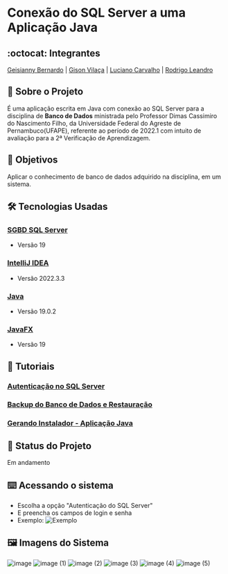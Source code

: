 # Conexão do SQL Server a uma Aplicação Java


## :octocat: Integrantes
[Geisianny Bernardo](https://github.com/Geisianny) | [Gison Vilaça](https://github.com/gison-vilaca) | [Luciano Carvalho](https://github.com/jlalvescarvalho) | [Rodrigo Leandro](https://github.com/rudrigozx)


## :page_with_curl: Sobre o Projeto
É uma aplicação escrita em Java com conexão ao SQL Server para a disciplina de __Banco de Dados__ ministrada pelo Professor Dimas Cassimiro do Nascimento Filho, da  Universidade Federal do Agreste de Pernambuco(UFAPE), referente ao período de 2022.1 com intuito de avaliação para a 2ª Verificação de Aprendizagem.


## :round_pushpin: Objetivos
Aplicar o conhecimento de banco de dados adquirido na disciplina, em um sistema.


## :hammer_and_wrench: Tecnologias Usadas
### [SGBD SQL Server](https://www.microsoft.com/pt-br/sql-server/sql-server-downloads)
*   Versão 19
### [IntelliJ IDEA](https://www.jetbrains.com/idea/)
*   Versão 2022.3.3
### [Java](https://www.java.com/pt-BR/)
*   Versão 19.0.2
### [JavaFX](https://openjfx.io/)
*   Versão 19


## :memo: Tutoriais
### [Autenticação no SQL Server](https://www.youtube.com/watch?v=IbArd7cn2x4&t=153s)
### [Backup do Banco de Dados e Restauração](https://www.youtube.com/watch?v=ndkxT7aEgWM&t=1s)
### [Gerando Instalador - Aplicação Java](https://www.youtube.com/watch?v=uZnseHc2PBA&t=136s)


## :construction: Status do Projeto
Em andamento


## :keyboard: Acessando o sistema
*   Escolha a opção "Autenticação do SQL Server"
*   E preencha os campos de login e senha
*   Exemplo:
![Exemplo](https://user-images.githubusercontent.com/117764233/227303077-6252ff1e-1c06-4e28-9605-079ed552f174.png)


## :framed_picture: Imagens do Sistema
![image](https://user-images.githubusercontent.com/117764233/227409287-86a6cdbb-85cb-4146-b086-4e7cfd9db9c7.png)
![image (1)](https://user-images.githubusercontent.com/117764233/227409312-73e8cb51-6dea-4c78-a195-39c9e1433bc4.png)
![image (2)](https://user-images.githubusercontent.com/117764233/227409334-261265f9-1a13-43fb-8895-a6b6ff9e8fc7.png)
![image (3)](https://user-images.githubusercontent.com/117764233/227409348-4bb5f384-edd2-4224-bf34-2ae497871534.png)
![image (4)](https://user-images.githubusercontent.com/117764233/227409385-314913c4-37a4-402b-8c15-288ebafd9384.png)
![image (5)](https://user-images.githubusercontent.com/117764233/227409397-ab9db53e-7765-4129-868d-540b8e1ff5f3.png)


